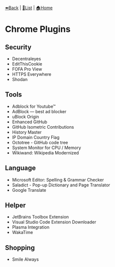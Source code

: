 [⬅️Back](README.md) | [📝List](README.md) | [🏠Home](../README.md)

# Chrome Plugins

## Security

- Decentraleyes
- EditThisCookie
- FOFA Pro View
- HTTPS Everywhere
- Shodan

## Tools

- Adblock for Youtube™
- AdBlock — best ad blocker
- uBlock Origin
- Enhanced GitHub
- GitHub Isometric Contributions
- History Master
- IP Domain Country Flag
- Octotree - GitHub code tree
- System Monitor for CPU / Memory
- Wikiwand: Wikipedia Modernized

## Language

- Microsoft Editor: Spelling & Grammar Checker
- Saladict - Pop-up Dictionary and Page Translator
- Google Translate

## Helper

- JetBrains Toolbox Extension
- Visual Studio Code Extension Downloader
- Plasma Integration
- WakaTime

## Shopping

- Smile Always
